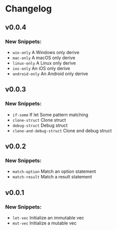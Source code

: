 # Changelog

## v0.0.4

### New Snippets:

- `win-only` A Windows only derive
- `mac-only` A macOS only derive
- `linux-only` A Linux only derive
- `ios-only` An iOS only derive
- `android-only` An Android only derive

## v0.0.3

### New Snippets:

- `if-some` If let Some pattern matching
- `clone-struct` Clone struct
- `debug-struct` Debug struct
- `clone-and-debug-struct` Clone and debug struct

## v0.0.2

### New Snippets:

- `match-option` Match an option statement
- `match-result` Match a result statement

## v0.0.1

### New Snippets:

- `let-vec` Initialize an immutable vec
- `mut-vec` Initialize a mutable vec
